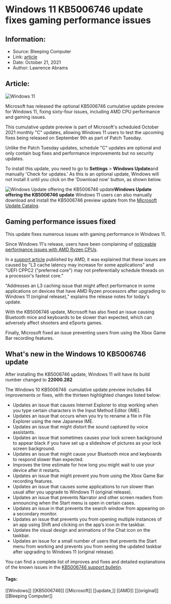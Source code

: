 # Windows 11 KB5006746 update fixes gaming performance issues
### 

## Information:
+ Source: Bleeping Computer
+ Link: [article](https://www.bleepingcomputer.com/news/microsoft/windows-11-kb5006746-update-fixes-gaming-performance-issues/)
+ Date: October 21, 2021
+ Author: Lawrence Abrams


## Article:
![Windows 11](https://www.bleepstatic.com/content/hl-images/2021/10/21/windows-11-gradient-header.jpg)


Microsoft has released the optional KB5006746 cumulative update preview for Windows 11, fixing sixty-four issues, including AMD CPU performance and gaming issues.


This cumulative update preview is part of Microsoft's scheduled October 2021 monthly "C" updates, allowing Windows 11 users to test the upcoming fixes being released on September 9th as part of Patch Tuesday.


Unlike the Patch Tuesday updates, schedule "C" updates are optional and only contain bug fixes and performance improvements but no security updates.


To install this update, you need to go to **Settings** > **Windows Update**and manually 'Check for updates.' As this is an optional update, Windows will not install it until you click on the 'Download now' button, as shown below.



![Windows Update offering the KB5006746 update](https://www.bleepstatic.com/images/news/Microsoft/windows-11/k/KB5006746%20/KB5006746.jpg)**Windows Update offering the KB5006746 update**
Windows 11 users can also manually download and install the KB5006746 preview update from the [Microsoft Update Catalog](https://www.catalog.update.microsoft.com/Search.aspx?q=KB5006746).


Gaming performance issues fixed
-------------------------------


This update fixes numerous issues with gaming performance in Windows 11.


Since Windows 11's release, users have been complaining of [noticeable performance issues with AMD Ryzen CPUs](https://www.bleepingcomputer.com/news/microsoft/amd-warns-of-up-to-15-percent-windows-11-performance-decrease/).


In a [support article](http://web.archive.org/web/20211006195809/https://www.amd.com/en/support/kb/faq/pa-400) published by AMD, it was explained that these issues are caused by "L3 cache latency may increase for some applications" and "UEFI CPPC2 ("preferred core") may not preferentially schedule threads on a processor's fastest core."


"Addresses an L3 caching issue that might affect performance in some applications on devices that have AMD Ryzen processors after upgrading to Windows 11 (original release)," explains the release notes for today's update.


With the KB5006746 update, Microsoft has also fixed an issue causing Bluetooth mice and keyboards to be slower than expected, which can adversely affect shooters and eSports games.


Finally, Microsoft fixed an issue preventing users from using the Xbox Game Bar recording features.


What's new in the Windows 10 KB5006746 update
---------------------------------------------


After installing the KB5006746 update, Windows 11 will have its build number changed to **22000.282**


The Windows 10 KB5006746  cumulative update preview includes 64 improvements or fixes, with the thirteen highlighted changes listed below:


* Updates an issue that causes Internet Explorer to stop working when you type certain characters in the Input Method Editor (IME).
* Updates an issue that occurs when you try to rename a file in File Explorer using the new Japanese IME.
* Updates an issue that might distort the sound captured by voice assistants.
* Updates an issue that sometimes causes your lock screen background to appear black if you have set up a slideshow of pictures as your lock screen background.
* Updates an issue that might cause your Bluetooth mice and keyboards to respond slower than expected.
* Improves the time estimate for how long you might wait to use your device after it restarts.
* Updates an issue that might prevent you from using the Xbox Game Bar recording features.
* Updates an issue that causes some applications to run slower than usual after you upgrade to Windows 11 (original release).
* Updates an issue that prevents Narrator and other screen readers from announcing when the Start menu is open in certain cases.
* Updates an issue in that prevents the search window from appearing on a secondary monitor.
* Updates an issue that prevents you from opening multiple instances of an app using Shift and clicking on the app’s icon in the taskbar.
* Updates the visual design and animations of the Chat icon on the taskbar.
* Updates an issue for a small number of users that prevents the Start menu from working and prevents you from seeing the updated taskbar after upgrading to Windows 11 (original release).


You can find a complete list of improves and fixes and detailed explanations of the known issues in the [KB5006746 support bulletin](https://support.microsoft.com/en-us/topic/october-21-2021-kb5006746-os-build-22000-282-preview-03190705-0960-4ba4-9ee8-af40bef057d3).




#### Tags:
[[Windows]] [[KB5006746]] [[Microsoft]] [[update,]] [[AMD]] [[(original]] [[Bleeping Computer]]
